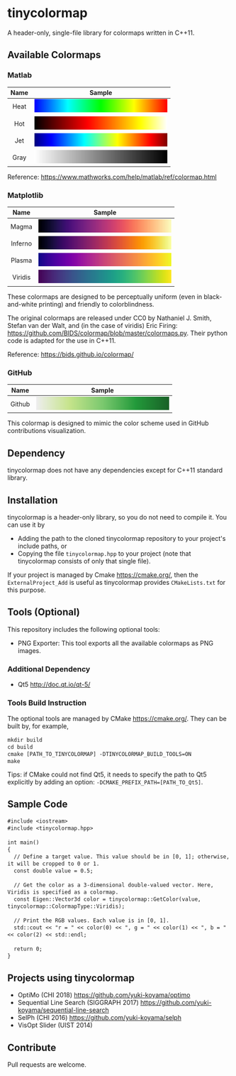 # tinycolormap

A header-only, single-file library for colormaps written in C++11.

## Available Colormaps

### Matlab

| Name     | Sample                         |
|:--------:|:------------------------------:|
| Heat     | ![](docs/samples/Heat.png)     |
| Hot      | ![](docs/samples/Hot.png)      |
| Jet      | ![](docs/samples/Jet.png)      |
| Gray     | ![](docs/samples/Gray.png)     |

Reference: <https://www.mathworks.com/help/matlab/ref/colormap.html>

### Matplotlib

| Name     | Sample                         |
|:--------:|:------------------------------:|
| Magma    | ![](docs/samples/Magma.png)    |
| Inferno  | ![](docs/samples/Inferno.png)  |
| Plasma   | ![](docs/samples/Plasma.png)   |
| Viridis  | ![](docs/samples/Viridis.png)  |

These colormaps are designed to be perceptually uniform (even in black-and-white printing) and friendly to colorblindness.

The original colormaps are released under CC0 by Nathaniel J. Smith, Stefan van der Walt, and (in the case of viridis) Eric Firing: <https://github.com/BIDS/colormap/blob/master/colormaps.py>. Their python code is adapted for the use in C++11.

Reference: <https://bids.github.io/colormap/>

### GitHub

| Name     | Sample                         |
|:--------:|:------------------------------:|
| Github   | ![](docs/samples/Github.png)   |

This colormap is designed to mimic the color scheme used in GitHub contributions visualization.

## Dependency

tinycolormap does not have any dependencies except for C++11 standard library.

## Installation

tinycolormap is a header-only library, so you do not need to compile it. You can use it by 
- Adding the path to the cloned tinycolormap repository to your project's include paths, or
- Copying the file `tinycolormap.hpp` to your project (note that tinycolormap consists of only that single file).

If your project is managed by Cmake <https://cmake.org/>, then the `ExternalProject_Add` is useful as tinycolormap provides `CMakeLists.txt` for this purpose.

## Tools (Optional)

This repository includes the following optional tools: 
- PNG Exporter: This tool exports all the available colormaps as PNG images. 

### Additional Dependency

- Qt5 <http://doc.qt.io/qt-5/>

### Tools Build Instruction

The optional tools are managed by CMake <https://cmake.org/>. They can be built by, for example, 
```
mkdir build
cd build
cmake [PATH_TO_TINYCOLORMAP] -DTINYCOLORMAP_BUILD_TOOLS=ON
make
```

Tips: if CMake could not find Qt5, it needs to specify the path to Qt5 explicitly by adding an option: `-DCMAKE_PREFIX_PATH=[PATH_TO_Qt5]`.

## Sample Code

```
#include <iostream>
#include <tinycolormap.hpp>

int main()
{
  // Define a target value. This value should be in [0, 1]; otherwise, it will be cropped to 0 or 1.
  const double value = 0.5;
  
  // Get the color as a 3-dimensional double-valued vector. Here, Viridis is specified as a colormap.
  const Eigen::Vector3d color = tinycolormap::GetColor(value, tinycolormap::ColormapType::Viridis);
  
  // Print the RGB values. Each value is in [0, 1].
  std::cout << "r = " << color(0) << ", g = " << color(1) << ", b = " << color(2) << std::endl;
  
  return 0;
}
```

## Projects using tinycolormap

- OptiMo (CHI 2018) <https://github.com/yuki-koyama/optimo>
- Sequential Line Search (SIGGRAPH 2017) <https://github.com/yuki-koyama/sequential-line-search>
- SelPh (CHI 2016) <https://github.com/yuki-koyama/selph>
- VisOpt Slider (UIST 2014)

## Contribute

Pull requests are welcome.


